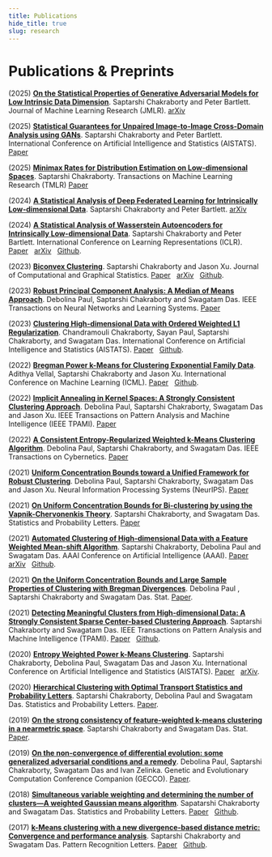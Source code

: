 ```yaml
---
title: Publications
hide_title: true
slug: research
---
```


# Publications & Preprints 

(2025) [**On the Statistical Properties of Generative Adversarial Models for Low Intrinsic Data Dimension**](https://arxiv.org/abs/2401.15801).
Saptarshi Chakraborty and Peter Bartlett. Journal of Machine Learning Research (JMLR).
[<i class="ai ai-arxiv ai"></i> arXiv](https://arxiv.org/abs/2401.15801)

(2025) [**Statistical Guarantees for Unpaired Image-to-Image Cross-Domain Analysis using GANs**](https://openreview.net/attachment?id=lUu0cJ2ifh&name=pdf). Saptarshi Chakraborty and Peter Bartlett. International Conference on Artificial Intelligence and Statistics (AISTATS). [<i class="fa-solid fa-book"></i> Paper](https://openreview.net/attachment?id=lUu0cJ2ifh&name=pdf)

(2025) [**Minimax Rates for Distribution Estimation on Low-dimensional Spaces**](https://openreview.net/pdf?id=wIgRV336hC). Saptarshi Chakraborty. Transactions on Machine Learning Research (TMLR) [<i class="fa-solid fa-book"></i> Paper](https://openreview.net/pdf?id=wIgRV336hC)

(2024) [**A Statistical Analysis of Deep Federated Learning for Intrinsically Low-dimensional Data**](https://arxiv.org/abs/2410.20659). Saptarshi Chakraborty and Peter Bartlett. [<i class="ai ai-arxiv ai"></i> arXiv](https://arxiv.org/abs/2410.20659)

(2024) [**A Statistical Analysis of Wasserstein Autoencoders for Intrinsically Low-dimensional Data**](https://openreview.net/pdf?id=WjRPZsfeBO). Saptarshi Chakraborty and Peter Bartlett. International Conference on Learning Representations (ICLR). [<i class="fa-solid fa-book"></i> Paper](https://openreview.net/pdf?id=WjRPZsfeBO) &nbsp; [<i class="ai ai-arxiv ai"></i> arXiv](https://arxiv.org/pdf/2402.15710) &nbsp; [<i class="fab fa-github"></i> Github](https://github.com/SaptarshiC98/WAE).

(2023) [**Biconvex Clustering**](https://www.tandfonline.com/doi/abs/10.1080/10618600.2023.2197474?journalCode=ucgs20). Saptarshi Chakraborty and Jason Xu. Journal of Computational and Graphical Statistics. [<i class="fa-solid fa-book"></i> Paper](https://www.tandfonline.com/doi/abs/10.1080/10618600.2023.2197474?journalCode=ucgs20) &nbsp; [<i class="ai ai-arxiv ai"></i> arXiv](https://arxiv.org/pdf/2008.01760) &nbsp; [<i class="fab fa-github"></i> Github](https://github.com/SaptarshiC98/BCC).

(2023) [**Robust Principal Component Analysis: A Median of Means Approach**](https://ieeexplore.ieee.org/document/10210330). Debolina Paul, Saptarshi Chakraborty and Swagatam Das. IEEE Transactions on Neural Networks and Learning Systems. [<i class="fa-solid fa-book"></i> Paper](https://ieeexplore.ieee.org/document/10210330)

(2023) [**Clustering High-dimensional Data with Ordered Weighted L1 Regularization**](https://proceedings.mlr.press/v206/chakraborty23a.html). Chandramouli Chakraborty, Sayan Paul, Saptarshi Chakraborty, and Swagatam Das. International Conference on Artificial Intelligence and Statistics (AISTATS). [<i class="fa-solid fa-book"></i> Paper](https://proceedings.mlr.press/v206/chakraborty23a.html) &nbsp; [<i class="fab fa-github"></i> Github](https://github.com/sayanpaul123/OWL_K_Means/).

(2022) [**Bregman Power k-Means for Clustering Exponential Family Data**](https://proceedings.mlr.press/v162/vellal22a.html). Adithya Vellal, Saptarshi Chakraborty and Jason Xu. International Conference on Machine Learning (ICML). [<i class="fa-solid fa-book"></i> Paper](https://proceedings.mlr.press/v162/vellal22a.html) &nbsp; [<i class="fab fa-github"></i> Github](https://github.com/avellal14/bregman_power_kmeans).

(2022) [**Implicit Annealing in Kernel Spaces: A Strongly Consistent Clustering Approach**](https://ieeexplore.ieee.org/document/9928792). Debolina Paul, Saptarshi Chakraborty, Swagatam Das and Jason Xu. IEEE Transactions on Pattern Analysis and Machine Intelligence (IEEE TPAMI). [<i class="fa-solid fa-book"></i> Paper](https://ieeexplore.ieee.org/document/9928792)

(2022) [**A Consistent Entropy-Regularized Weighted k-Means Clustering Algorithm**](https://ieeexplore.ieee.org/document/9781349). Debolina Paul, Saptarshi Chakraborty, and Swagatam Das. IEEE Transactions on Cybernetics. [<i class="fa-solid fa-book"></i> Paper](https://ieeexplore.ieee.org/document/9781349)

(2021) [**Uniform Concentration Bounds toward a Unified  Framework for Robust Clustering**](https://proceedings.neurips.cc/paper/2021/hash/460b491b917d4185ed1f5be97229721a-Abstract.html). Debolina Paul, Saptarshi Chakraborty, Swagatam Das and Jason Xu. Neural Information Processing Systems (NeurIPS). [<i class="fa-solid fa-book"></i> Paper](https://proceedings.neurips.cc/paper/2021/hash/460b491b917d4185ed1f5be97229721a-Abstract.html)

(2021) [**On Uniform Concentration Bounds for Bi-clustering by using the Vapnik-Chervonenkis Theory**](https://www.sciencedirect.com/science/article/abs/pii/S016771522100064X). Saptarshi Chakraborty, and Swagatam Das. Statistics and Probability Letters. [<i class="fa-solid fa-book"></i> Paper](https://www.sciencedirect.com/science/article/abs/pii/S016771522100064X)

(2021) [**Automated Clustering of High-dimensional Data with a Feature Weighted Mean-shift Algorithm**](https://ojs.aaai.org/index.php/AAAI/article/view/16854). Saptarshi Chakraborty, Debolina Paul and Swagatam Das.  AAAI Conference on Artificial Intelligence (AAAI). [<i class="fa-solid fa-book"></i> Paper](https://ojs.aaai.org/index.php/AAAI/article/view/16854) &nbsp; [<i class="ai ai-arxiv ai"></i> arXiv](https://arxiv.org/pdf/2012.10929) &nbsp; [<i class="fab fa-github"></i> Github](https://github.com/SaptarshiC98/WBMSC).

(2021) [**On the Uniform Concentration Bounds and Large Sample Properties of Clustering with Bregman Divergences**](https://onlinelibrary.wiley.com/doi/abs/10.1002/sta4.360). Debolina Paul , Saptarshi Chakraborty and Swagatam Das.  Stat. [<i class="fa-solid fa-book"></i> Paper](https://onlinelibrary.wiley.com/doi/abs/10.1002/sta4.360).

(2021) [**Detecting Meaningful Clusters from High-dimensional Data: A Strongly Consistent Sparse Center-based Clustering Approach**](https://ojs.aaai.org/index.php/AAAI/article/view/16854). Saptarshi Chakraborty and Swagatam Das.  IEEE Transactions on Pattern Analysis and Machine Intelligence (TPAMI). [<i class="fa-solid fa-book"></i> Paper](https://www.computer.org/csdl/journal/tp/2022/06/09309172/1pQEdzozLwY) &nbsp; [<i class="fab fa-github"></i> Github](https://github.com/SaptarshiC98/lwk-means).

(2020) [**Entropy Weighted Power k-Means Clustering**](https://proceedings.mlr.press/v108/chakraborty20a.html). Saptarshi Chakraborty, Debolina Paul, Swagatam Das and Jason Xu.  International Conference on Artificial Intelligence and Statistics (AISTATS). [<i class="fa-solid fa-book"></i> Paper](https://proceedings.mlr.press/v108/chakraborty20a.html) &nbsp; [<i class="ai ai-arxiv ai"></i> arXiv](https://arxiv.org/pdf/2001.03452).

(2020) [**Hierarchical Clustering with Optimal Transport Statistics and Probability Letters**](https://www.sciencedirect.com/science/article/abs/pii/S0167715220300845). Saptarshi Chakraborty, Debolina Paul and Swagatam Das.  Statistics and Probability Letters. [<i class="fa-solid fa-book"></i> Paper](https://www.sciencedirect.com/science/article/abs/pii/S0167715220300845).

(2019) [**On the strong consistency of feature-weighted k-means clustering in a nearmetric space**](https://onlinelibrary.wiley.com/doi/10.1002/sta4.227). Saptarshi Chakraborty and Swagatam Das.  Stat. [<i class="fa-solid fa-book"></i> Paper](https://onlinelibrary.wiley.com/doi/10.1002/sta4.227).

(2019) [**On the non-convergence of differential evolution: some generalized adversarial conditions and a remedy**](https://dl.acm.org/doi/10.1145/3319619.3322007). Debolina Paul, Saptarshi Chakraborty, Swagatam Das and Ivan Zelinka.  Genetic and Evolutionary Computation Conference Companion (GECCO). [<i class="fa-solid fa-book"></i> Paper](https://dl.acm.org/doi/10.1145/3319619.3322007).

(2018) [**Simultaneous variable weighting and determining the number of clusters—A weighted Gaussian means algorithm**](https://www.sciencedirect.com/science/article/abs/pii/S016771521830018X?via%3Dihub). Sapatarshi Chakraborty and Swagatam Das. Statistics and Probability Letters. [<i class="fa-solid fa-book"></i> Paper](https://www.sciencedirect.com/science/article/abs/pii/S016771521830018X?via%3Dihub) &nbsp; [<i class="fab fa-github"></i> Github](https://github.com/SaptarshiC98/-WG--means).

(2017) [**k-Means clustering with a new divergence-based distance metric: Convergence and performance analysis**](https://www.sciencedirect.com/science/article/abs/pii/S0167865517303380?via%3Dihub). Saptarshi Chakraborty and Swagatam Das. Pattern Recognition Letters. [<i class="fa-solid fa-book"></i> Paper](https://www.sciencedirect.com/science/article/abs/pii/S0167865517303380?via%3Dihub) &nbsp; [<i class="fab fa-github"></i> Github](https://github.com/SaptarshiC98/Skmeans).
 
<!-- Add a style tag with CSS to control the layout -->
<style>
  .content-container {
    display: flex;
    align-items: flex-start;
  }
  .text-container {
    flex-grow: 1;
  }

  .side-image {
    margin-top: 5px;
    margin-left: 30px; /* Adjust the space between the image and the text */
    max-width: 40%; /* Adjust the width of the image */
    border-radius: 2%; /* Make the image circular */
    overflow: hidden; /* Hide anything outside of the circle */
  }

  /* Responsive design for smaller screens */
  @media (max-width: 768px) {
    .side-image {
      max-width: 100%;
      margin-left: 0;
      margin-bottom: 20px;
    }

    .content-container {
      flex-direction: column;
    }
  }
</style>

